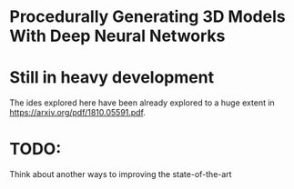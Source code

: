 # Procedurally Generating 3D Models With Deep Neural Networks
# Still in heavy development
The ides explored here have been already explored to a huge extent in https://arxiv.org/pdf/1810.05591.pdf.
# TODO:
Think about another ways to improving the state-of-the-art


